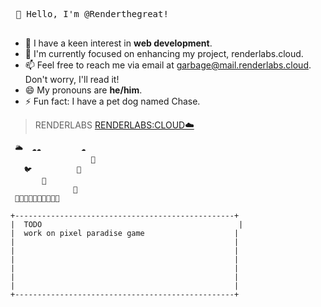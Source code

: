  <kbd> <br> 👋 Hello, I'm @Renderthegreat! <br> </kbd>

- 👀 I have a keen interest in **web development**.
- 🌱 I'm currently focused on enhancing my project, renderlabs.cloud.
- 📫 Feel free to reach me via email at garbage@mail.renderlabs.cloud. Don't worry, I'll read it!
- 😄 My pronouns are **he/him**.
- ⚡ Fun fact: I have a pet dog named Chase.


> RENDERLABS
> [RENDERLABS:CLOUD☁️](https://renderlabs.cloud)
>
```
 🌥️  ☁️☁️         ☁️  
                  🎈  
   🐦          🦜
       🎈
              🎈
 🌳🌲🌳🌲🌳🌲🌳🌲🌳🌲
```
```
+-------------------------------------------------+
|  TODO                                            |
|  work on pixel paradise game                    |
|                                                 |
|                                                 |
|                                                 |
|                                                 |
|                                                 |
|                                                 |
+-------------------------------------------------+
```
